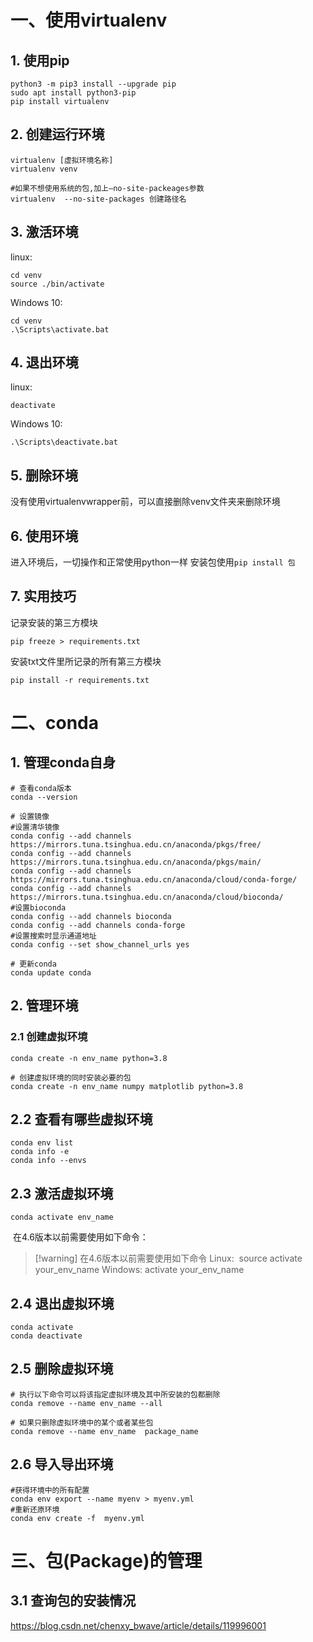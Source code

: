 # 一、使用virtualenv

## 1. 使用pip

```shell
python3 -m pip3 install --upgrade pip
sudo apt install python3-pip
pip install virtualenv
```

## 2. 创建运行环境

```shell
virtualenv [虚拟环境名称] 
virtualenv venv

#如果不想使用系统的包,加上–no-site-packeages参数
virtualenv  --no-site-packages 创建路径名
```

## 3. 激活环境

linux:

```shell
cd venv
source ./bin/activate
```

Windows 10:

```shell
cd venv
.\Scripts\activate.bat
```

## 4. 退出环境

linux:

`deactivate`

Windows 10:

`.\Scripts\deactivate.bat`

## 5. 删除环境

没有使用virtualenvwrapper前，可以直接删除venv文件夹来删除环境

## 6. 使用环境

进入环境后，一切操作和正常使用python一样 安装包使用`pip install 包`

## 7. 实用技巧

记录安装的第三方模块
```shell
pip freeze > requirements.txt
```
安装txt文件里所记录的所有第三方模块
```shell
pip install -r requirements.txt
```

# 二、conda

## 1. 管理conda自身

```shell
# 查看conda版本
conda --version

# 设置镜像
#设置清华镜像
conda config --add channels https://mirrors.tuna.tsinghua.edu.cn/anaconda/pkgs/free/
conda config --add channels https://mirrors.tuna.tsinghua.edu.cn/anaconda/pkgs/main/
conda config --add channels https://mirrors.tuna.tsinghua.edu.cn/anaconda/cloud/conda-forge/
conda config --add channels https://mirrors.tuna.tsinghua.edu.cn/anaconda/cloud/bioconda/
#设置bioconda
conda config --add channels bioconda
conda config --add channels conda-forge
#设置搜索时显示通道地址
conda config --set show_channel_urls yes

# 更新conda
conda update conda
```
## 2. 管理环境
### 2.1 创建虚拟环境

```shell
conda create -n env_name python=3.8

# 创建虚拟环境的同时安装必要的包
conda create -n env_name numpy matplotlib python=3.8
```
## 2.2 查看有哪些虚拟环境

```shell
conda env list
conda info -e
conda info --envs
```
## 2.3 激活虚拟环境

```shell
conda activate env_name
```
 在4.6版本以前需要使用如下命令：


> [!warning] 在4.6版本以前需要使用如下命令
> Linux:  source activate your_env_name
> Windows: activate your_env_name

## 2.4 退出虚拟环境

```shell
conda activate
conda deactivate
```

## 2.5 删除虚拟环境

```shell
# 执行以下命令可以将该指定虚拟环境及其中所安装的包都删除
conda remove --name env_name --all

# 如果只删除虚拟环境中的某个或者某些包
conda remove --name env_name  package_name
```

## 2.6 导入导出环境

```shell
#获得环境中的所有配置
conda env export --name myenv > myenv.yml
#重新还原环境
conda env create -f  myenv.yml
```
# 三、包(Package)的管理

## 3.1 查询包的安装情况


https://blog.csdn.net/chenxy_bwave/article/details/119996001